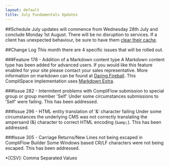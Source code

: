 ```yaml
---
layout: default
title: July Fundamentals Updates
---
```


##Schedule
July updates will commence from Wednesday 28th July and conclude 
Monday 1st August. There will be no disruption to services. If a client 
has unexpected behaviour, be sure to have them [clear their cache][Clear Cache].

##Change Log
This month there are 4 specific issues that will be rolled out. 

###Feature 178 - Addition of a Markdown content type
A Markdown content type has been added for advanced users. If you would like this
feature enabled for your site please contact your sales representative. More
information on markdown can be found at [Daring Fireball][Markdown]. This 
CompliSpace implementation uses [Markdown Extra][].

###Issue 282 - Intermitent problems with CompliFlow submission to special group or group member 'Self'
Under some circumstances submissions to 'Self' were failing. This has been addressed.

###Issue 296 - HTML entity translation of '&' character failing
Under some circumstances the underlying CMS was not correctly translating the 
ampersand (&) character to correct HTML encoding (`&amp;`). This has been addressed.

###Issue 305 - Carriage Returns/New Lines not being escaped in CompliFlow Builder
Some Windows based CR/LF characters were not being escaped. This has been addressed.


[basic authentication]: http://www.freesoft.org/CIE/RFC/1945/67.htm
[Markdown]: http://daringfireball.net/projects/markdown/
[Markdown Extra]: http://michelf.com/projects/php-markdown/extra/
[Clear Cache]: http://www.wikihow.com/Clear-Your-Browser's-Cache

*[CSV]: Comma Separated Values
